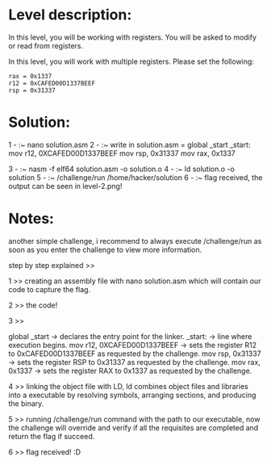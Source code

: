 # Level description:

In this level, you will be working with registers. You will be asked to modify or read from registers.

In this level, you will work with multiple registers. Please set the following:

    rax = 0x1337
    r12 = 0xCAFED00D1337BEEF
    rsp = 0x31337

# Solution:

1 - :~ nano solution.asm
2 - :~ write in solution.asm =
global _start
_start:
        mov r12, 0XCAFED00D1337BEEF
	mov rsp, 0x31337
	mov rax, 0x1337

3 - :~ nasm -f elf64 solution.asm -o solution.o
4 - :~ ld solution.o -o solution
5 - :~ /challenge/run /home/hacker/solution
6 - :~ flag received, the output can be seen in level-2.png!


# Notes:

another simple challenge, i recommend to always execute /challenge/run as soon as you enter the challenge to view more information.

step by step explained >>

1 >> creating an assembly file with nano solution.asm which will contain our code to capture the flag.

2 >> the code!

3 >>

global _start -> declares the entry point for the linker.
_start: -> line where execution begins.
mov r12, 0XCAFED00D1337BEEF -> sets the register R12 to 0xCAFED00D1337BEEF as requested by the challenge.
mov rsp, 0x31337 -> sets the register RSP to 0x31337 as requested by the challenge.
mov rax, 0x1337	-> sets the register RAX to 0x1337 as requested by the challenge.
 
4 >> linking the object file with LD, ld combines object files and libraries into a executable by resolving symbols, arranging sections, and producing the binary.

5 >> running /challenge/run command with the path to our executable, now the challenge will override and verify if all the requisites are completed and return the flag if succeed.

6 >> flag received! :D
